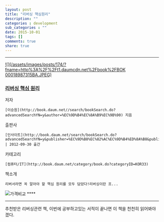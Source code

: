 ```yaml
---
layout: post
title: "리버싱 핵심원리"
description: ""
categories : development
sub_categories : ""
date: 2015-10-01
tags: []
comments: true
share: true
---
```


  

* * *

[ ![](/assets/images/posts/174/?fname=http%3A%2F%2Ft1.daumcdn.net%2Fbook%2FBOK
00018987315BA.JPEG)
](http://book.daum.net/detail/book.do?bookid=BOK00018987315BA)

###  [리버싱 핵심 원리](http://book.daum.net/detail/book.do?bookid=BOK00018987315BA)

저자

    [이승원](http://book.daum.net//search/bookSearch.do?advancedSearchYN=y&author=%EC%9D%B4%EC%8A%B9%EC%9B%90) 지음
출판사

    [인사이트](http://book.daum.net/search/bookSearch.do?advancedSearchYN=y&publisher=%EC%9D%B8%EC%82%AC%EC%9D%B4%ED%8A%B8&publisherID=PU00374222) | 2012-09-30 출간
카테고리

    [컴퓨터/IT](http://book.daum.net/category/book.do?categoryID=KOR33)
책소개

    리버서라면 꼭 알아야 할 핵심 원리를 모두 담았다!리버싱이란 프...

![가격비교](/assets/images/posts/174/bt_info_compare.gif?rv=1.0.1.GIF) ****

* * *

  

추천받은 리버싱관련 책, 이번에 공부하고있는 서적이 끝나면 이 책을 천천히 읽어봐야겠다.

